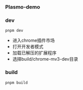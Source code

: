 ### Plasmo-demo

### dev

```shell
pnpm dev
```

- 进入chrome插件市场
- 打开开发者模式
- 加载已解压的扩展程序
- 选择build/chrome-mv3-dev目录

### build

```shell
pnpm build
```

